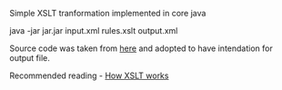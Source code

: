 Simple XSLT tranformation implemented in core java

java -jar jar.jar input.xml rules.xslt output.xml

Source code was taken from [here](http://javahash.com/transform-xml-with-xstl-using-java/) and adopted to have intendation for output file.


Recommended reading - [How XSLT works](http://lenzconsulting.com/how-xslt-works/)

